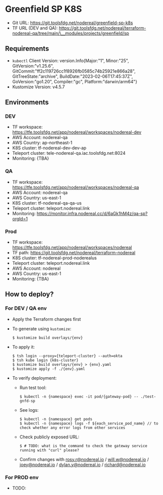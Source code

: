 # Greenfield SP K8S

* Git URL: https://git.toolsfdg.net/nodereal/greenfield-sp-k8s
* TF URL (DEV and QA): https://git.toolsfdg.net/nodereal/terraform-nodereal-qa/tree/main/\__modules/projects/greenfield/sp

## Requirements

* `kubectl` Client Version: version.Info{Major:"1", Minor:"25", GitVersion:"v1.25.6", GitCommit:"ff2c119726cc1f8926fb0585c74b25921e866a28", GitTreeState:"archive", BuildDate:"2023-02-06T17:45:37Z", GoVersion:"go1.20", Compiler:"gc", Platform:"darwin/arm64"}
* Kustomize Version: v4.5.7

## Environments

### DEV

* TF workspace: https://tfe.toolsfdg.net/app/nodereal/workspaces/nodereal-dev
* AWS Account: nodereal-qa
* AWS Country: ap-northeast-1
* K8S cluster: tf-nodereal-dev-dev-ap
* Teleport cluster: tele-nodereal-qa.iac.toolsfdg.net:8024
* Monitoring: {TBA}

### QA

* TF workspace: https://tfe.toolsfdg.net/app/nodereal/workspaces/nodereal-qa
* AWS Account: nodereal-qa
* AWS Country: us-east-1
* K8S cluster: tf-nodereal-qa-qa-us
* Teleport cluster: teleport.nodereal.link
* Monitoring: https://monitor.infra.nodereal.cc/d/6aGk1hM4z/qa-sp?orgId=1

### Prod

* TF workspace: https://tfe.toolsfdg.net/app/nodereal/workspaces/nodereal
* TF path: https://git.toolsfdg.net/nodereal/terraform-nodereal
* K8S cluster: tf-nodereal-prod-noderealus
* Teleport cluster: teleport.nodereal.link
* AWS Account: nodereal
* AWS Country: us-east-1
* Monitoring: {TBA}


## How to deploy?

### For DEV / QA env

- Apply the Terraform changes first

- To generate using `kustomize`:

      $ kustomize build overlays/{env}

- To apply it:

      $ tsh login --proxy={teleport-cluster} --auth=okta
      $ tsh kube login {k8s-cluster}
      $ kustomize build overlays/{env} > {env}.yaml
      $ kustomize apply -f ./{env}.yaml

- To verify deployment:

  * Run test tool:

        $ kubectl -n {namespace} exec -it pod/{gateway-pod} -- ./test-gnfd-sp

  * See logs:

        $ kubectl -n {namespace} get pods
        $ kubectl -n {namespace} logs -f ${each_service_pod_name} // to check whether any error logs from other services

  * Check publicly exposed URL:

        $ # TODO: what is the command to check the gateway service running with "curl" please?

  * Confirm changes with rosy.r@nodereal.io / will.w@nodereal.io / joey@nodereal.io / dylan.y@nodereal.io / richard@nodereal.io

### For PROD env

- TODO:

